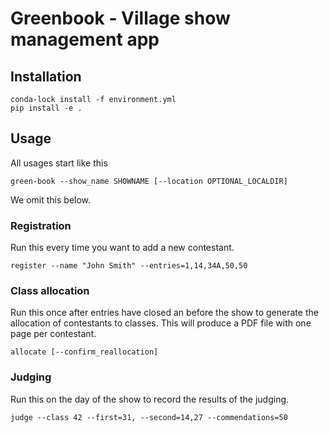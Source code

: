 # Greenbook - Village show management app

## Installation
```angular2html
conda-lock install -f environment.yml
pip install -e .
```

## Usage
All usages start like this
```angular2html
green-book --show_name SHOWNAME [--location OPTIONAL_LOCALDIR]
```
We omit this below.
### Registration
Run this every time you want to add a new contestant.
```angular2html
register --name "John Smith" --entries=1,14,34A,50,50
```

### Class allocation
Run this once after entries have closed an before the show to generate the allocation of contestants to classes.
This will produce a PDF file with one page per contestant.
```angular2html
allocate [--confirm_reallocation]
```

### Judging
Run this on the day of the show to record the results of the judging.
```angular2html
judge --class 42 --first=31, --second=14,27 --commendations=50
```
